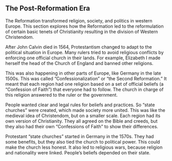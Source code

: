 ## The Post-Reformation Era

The Reformation transformed religion, society, and politics in western Europe.
This section explores how the Reformation led to the reformulation of certain basic tenets of Christianity resulting in the division of Western Christendom.

After John Calvin died in 1564, Protestantism changed to adapt to the political situation in Europe. Many rulers tried to avoid religious conflicts by enforcing one official church in their lands. For example, Elizabeth I made herself the head of the Church of England and banned other religions.

This was also happening in other parts of Europe, like Germany in the late 1500s. This was called “Confessionalization” or “the Second Reformation.” It meant that each region had one religion based on a set of official beliefs (a “Confession of Faith”) that everyone had to follow. The church in charge of this religion answered to the ruler or the government.

People wanted clear and legal rules for beliefs and practices. So “state churches” were created, which made society more united. This was like the medieval idea of Christendom, but on a smaller scale. Each region had its own version of Christianity. They all agreed on the Bible and creeds, but they also had their own “Confessions of Faith” to show their differences.

Protestant “state churches” started in Germany in the 1570s. They had some benefits, but they also tied the church to political power. This could make the church less honest. It also led to religious wars, because religion and nationality were linked. People’s beliefs depended on their state.